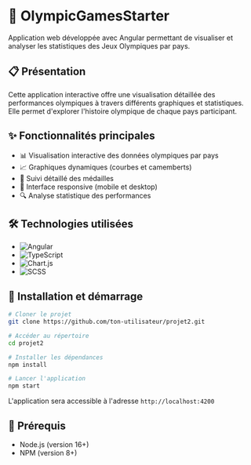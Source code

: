 # 🏅 OlympicGamesStarter

Application web développée avec Angular permettant de visualiser et analyser les statistiques des Jeux Olympiques par pays.

## 📋 Présentation

Cette application interactive offre une visualisation détaillée des performances olympiques à travers différents graphiques et statistiques. 
Elle permet d'explorer l'histoire olympique de chaque pays participant.

## ✨ Fonctionnalités principales

- 📊 Visualisation interactive des données olympiques par pays
- 📈 Graphiques dynamiques (courbes et camemberts)
- 🏅 Suivi détaillé des médailles
- 📱 Interface responsive (mobile et desktop)
- 🔍 Analyse statistique des performances

## 🛠️ Technologies utilisées

- ![Angular](https://img.shields.io/badge/Angular-17+-DD0031?style=flat-square&logo=angular)
- ![TypeScript](https://img.shields.io/badge/TypeScript-Latest-3178C6?style=flat-square&logo=typescript)
- ![Chart.js](https://img.shields.io/badge/Chart.js-Latest-FF6384?style=flat-square&logo=chart.js)
- ![SCSS](https://img.shields.io/badge/SCSS-Latest-CC6699?style=flat-square&logo=sass)

## 🚀 Installation et démarrage

```bash
# Cloner le projet
git clone https://github.com/ton-utilisateur/projet2.git

# Accéder au répertoire
cd projet2

# Installer les dépendances
npm install

# Lancer l'application
npm start
```

L'application sera accessible à l'adresse `http://localhost:4200`

## 📝 Prérequis

- Node.js (version 16+)
- NPM (version 8+)
